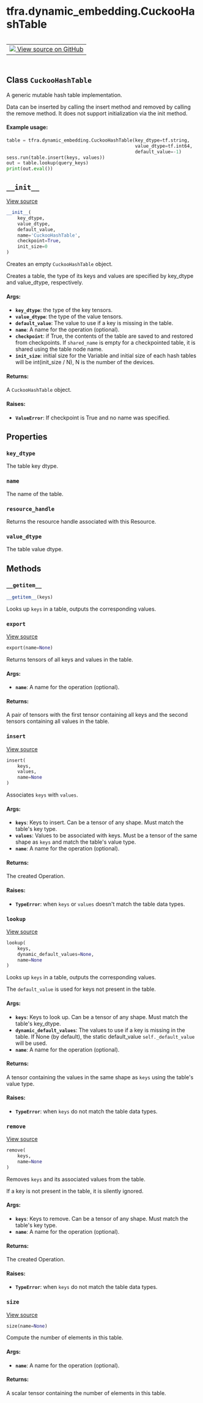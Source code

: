 <div itemscope itemtype="http://developers.google.com/ReferenceObject">
<meta itemprop="name" content="tfra.dynamic_embedding.CuckooHashTable" />
<meta itemprop="path" content="Stable" />
<meta itemprop="property" content="key_dtype"/>
<meta itemprop="property" content="name"/>
<meta itemprop="property" content="resource_handle"/>
<meta itemprop="property" content="value_dtype"/>
<meta itemprop="property" content="__getitem__"/>
<meta itemprop="property" content="__init__"/>
<meta itemprop="property" content="export"/>
<meta itemprop="property" content="insert"/>
<meta itemprop="property" content="lookup"/>
<meta itemprop="property" content="remove"/>
<meta itemprop="property" content="size"/>
</div>

# tfra.dynamic_embedding.CuckooHashTable

<!-- Insert buttons and diff -->

<table class="tfo-notebook-buttons tfo-api" align="left">

<td>
  <a target="_blank" href="https://github.com/tensorflow/recommenders-addons/tree/master/tensorflow_recommenders_addons/dynamic_embedding/python/ops/cuckoo_hashtable_ops.py">
    <img src="https://www.tensorflow.org/images/GitHub-Mark-32px.png" />
    View source on GitHub
  </a>
</td></table>
<br/>
<br/>
<br/>
<br/>



## Class `CuckooHashTable`

A generic mutable hash table implementation.



<!-- Placeholder for "Used in" -->

Data can be inserted by calling the insert method and removed by calling the
remove method. It does not support initialization via the init method.

#### Example usage:



```python
table = tfra.dynamic_embedding.CuckooHashTable(key_dtype=tf.string,
                                               value_dtype=tf.int64,
                                               default_value=-1)
sess.run(table.insert(keys, values))
out = table.lookup(query_keys)
print(out.eval())
```

<h2 id="__init__"><code>__init__</code></h2>

<a target="_blank" href="https://github.com/tensorflow/recommenders-addons/tree/master/tensorflow_recommenders_addons/dynamic_embedding/python/ops/cuckoo_hashtable_ops.py">View source</a>

``` python
__init__(
    key_dtype,
    value_dtype,
    default_value,
    name='CuckooHashTable',
    checkpoint=True,
    init_size=0
)
```

Creates an empty `CuckooHashTable` object.

Creates a table, the type of its keys and values are specified by key_dtype
and value_dtype, respectively.

#### Args:


* <b>`key_dtype`</b>: the type of the key tensors.
* <b>`value_dtype`</b>: the type of the value tensors.
* <b>`default_value`</b>: The value to use if a key is missing in the table.
* <b>`name`</b>: A name for the operation (optional).
* <b>`checkpoint`</b>: if True, the contents of the table are saved to and restored
  from checkpoints. If `shared_name` is empty for a checkpointed table, it
  is shared using the table node name.
* <b>`init_size`</b>: initial size for the Variable and initial size of each hash 
  tables will be int(init_size / N), N is the number of the devices.


#### Returns:

A `CuckooHashTable` object.



#### Raises:


* <b>`ValueError`</b>: If checkpoint is True and no name was specified.



## Properties

<h3 id="key_dtype"><code>key_dtype</code></h3>

The table key dtype.


<h3 id="name"><code>name</code></h3>

The name of the table.


<h3 id="resource_handle"><code>resource_handle</code></h3>

Returns the resource handle associated with this Resource.


<h3 id="value_dtype"><code>value_dtype</code></h3>

The table value dtype.




## Methods

<h3 id="__getitem__"><code>__getitem__</code></h3>

``` python
__getitem__(keys)
```

Looks up `keys` in a table, outputs the corresponding values.


<h3 id="export"><code>export</code></h3>

<a target="_blank" href="https://github.com/tensorflow/recommenders-addons/tree/master/tensorflow_recommenders_addons/dynamic_embedding/python/ops/cuckoo_hashtable_ops.py">View source</a>

``` python
export(name=None)
```

Returns tensors of all keys and values in the table.


#### Args:


* <b>`name`</b>: A name for the operation (optional).


#### Returns:

A pair of tensors with the first tensor containing all keys and the
  second tensors containing all values in the table.


<h3 id="insert"><code>insert</code></h3>

<a target="_blank" href="https://github.com/tensorflow/recommenders-addons/tree/master/tensorflow_recommenders_addons/dynamic_embedding/python/ops/cuckoo_hashtable_ops.py">View source</a>

``` python
insert(
    keys,
    values,
    name=None
)
```

Associates `keys` with `values`.


#### Args:


* <b>`keys`</b>: Keys to insert. Can be a tensor of any shape. Must match the table's
  key type.
* <b>`values`</b>: Values to be associated with keys. Must be a tensor of the same
  shape as `keys` and match the table's value type.
* <b>`name`</b>: A name for the operation (optional).


#### Returns:

The created Operation.



#### Raises:


* <b>`TypeError`</b>: when `keys` or `values` doesn't match the table data
  types.

<h3 id="lookup"><code>lookup</code></h3>

<a target="_blank" href="https://github.com/tensorflow/recommenders-addons/tree/master/tensorflow_recommenders_addons/dynamic_embedding/python/ops/cuckoo_hashtable_ops.py">View source</a>

``` python
lookup(
    keys,
    dynamic_default_values=None,
    name=None
)
```

Looks up `keys` in a table, outputs the corresponding values.

The `default_value` is used for keys not present in the table.

#### Args:


* <b>`keys`</b>: Keys to look up. Can be a tensor of any shape. Must match the
  table's key_dtype.
* <b>`dynamic_default_values`</b>: The values to use if a key is missing in the
  table. If None (by default), the static default_value
  `self._default_value` will be used.
* <b>`name`</b>: A name for the operation (optional).


#### Returns:

A tensor containing the values in the same shape as `keys` using the
  table's value type.



#### Raises:


* <b>`TypeError`</b>: when `keys` do not match the table data types.

<h3 id="remove"><code>remove</code></h3>

<a target="_blank" href="https://github.com/tensorflow/recommenders-addons/tree/master/tensorflow_recommenders_addons/dynamic_embedding/python/ops/cuckoo_hashtable_ops.py">View source</a>

``` python
remove(
    keys,
    name=None
)
```

Removes `keys` and its associated values from the table.

If a key is not present in the table, it is silently ignored.

#### Args:


* <b>`keys`</b>: Keys to remove. Can be a tensor of any shape. Must match the table's
  key type.
* <b>`name`</b>: A name for the operation (optional).


#### Returns:

The created Operation.



#### Raises:


* <b>`TypeError`</b>: when `keys` do not match the table data types.

<h3 id="size"><code>size</code></h3>

<a target="_blank" href="https://github.com/tensorflow/recommenders-addons/tree/master/tensorflow_recommenders_addons/dynamic_embedding/python/ops/cuckoo_hashtable_ops.py">View source</a>

``` python
size(name=None)
```

Compute the number of elements in this table.


#### Args:


* <b>`name`</b>: A name for the operation (optional).


#### Returns:

A scalar tensor containing the number of elements in this table.




